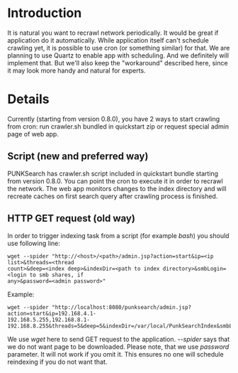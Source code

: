 # Introduction #

It is natural you want to recrawl network periodically. It would be great if application do it automatically.
While application itself can't schedule crawling yet, it is possible to use cron (or something similar) for that.
We are planning to use Quartz to enable app with scheduling. And we definitely will implement that.
But we'll also keep the "workaround" described here, since it may look more handy and natural for experts.

# Details #
Currently (starting from version 0.8.0), you have 2 ways to start crawling from cron: run crawler.sh bundled in quickstart zip or request special admin page of web app.

## Script (new and preferred way) ##
PUNKSearch has crawler.sh script included in quickstart bundle starting from version 0.8.0. You can point the cron to execute it in order to recrawl the network. The web app monitors changes to the index directory and will recreate caches on first search query after crawling process is finished.

## HTTP GET request (old way) ##
In order to trigger indexing task from a script (for example _bash_) you should use following line:
```
wget --spider "http://<host>/<path>/admin.jsp?action=start&ip=<ip list>&threads=<thread
count>&deep=<index deep>&indexDir=<path to index directory>&smbLogin=<login to smb shares, if
any>&password=<admin password>"
```

Example:
```
wget --spider "http://localhost:8080/punksearch/admin.jsp?action=start&ip=192.168.4.1-
192.168.5.255,192.168.8.1-
192.168.8.255&threads=5&deep=5&indexDir=/var/local/PunkSearchIndex&smbLogin=&password=123_456"
```

We use _wget_ here to send GET request to the application. _--spider_ says that we do not want page to be downloaded.
Please note, that we use _password_ parameter. It will not work if you omit it. This ensures no one will schedule reindexing if you do not want that.